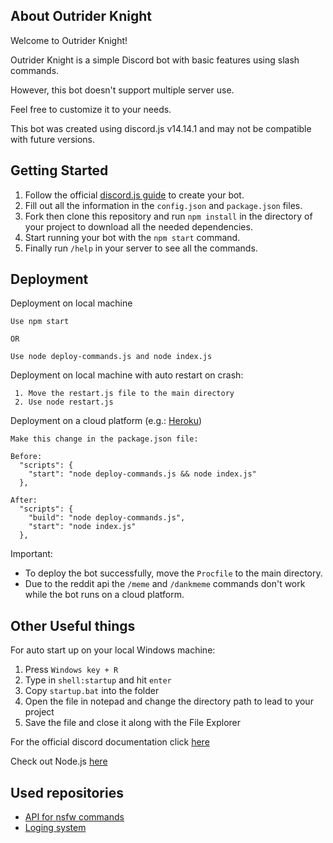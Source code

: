 About Outrider Knight
------------------
Welcome to Outrider Knight!

Outrider Knight is a simple Discord bot with basic features using slash commands.

However, this bot doesn't support multiple server use.

Feel free to customize it to your needs.

This bot was created using discord.js v14.14.1 and may not be compatible with future versions.

Getting Started
------------------
1. Follow the official [discord.js guide](https://discordjs.guide) to create your bot.
2. Fill out all the information in the ``config.json`` and ``package.json`` files.
3. Fork then clone this repository and run ``npm install`` in the directory of your project to download all the needed dependencies.
4. Start running your bot with the ``npm start`` command.
5. Finally run ``/help`` in your server to see all the commands.

Deployment
------------------
Deployment on local machine

    Use npm start
      
    OR
    
    Use node deploy-commands.js and node index.js
  
Deployment on local machine with auto restart on crash:

     1. Move the restart.js file to the main directory
     2. Use node restart.js
        
Deployment on a cloud platform (e.g.: [Heroku](https://www.heroku.com))
  
    Make this change in the package.json file:

    Before:
      "scripts": {
        "start": "node deploy-commands.js && node index.js"
      },
      
    After:
      "scripts": {
        "build": "node deploy-commands.js",
        "start": "node index.js"
      },
      
Important:
- To deploy the bot successfully, move the ``Procfile`` to the main directory.
- Due to the reddit api the ``/meme`` and ``/dankmeme`` commands don't work while the bot runs on a cloud platform.



Other Useful things
------------------

For auto start up on your local Windows machine:
1. Press ``Windows key + R``
2. Type in ``shell:startup`` and hit ``enter``
3. Copy ``startup.bat`` into the folder
4. Open the file in notepad and change the directory path to lead to your project
5. Save the file and close it along with the File Explorer
   

For the official discord documentation click [here](https://discord.js.org/docs/packages/discord.js/14.14.1)

Check out Node.js [here](https://nodejs.org)

Used repositories
------------------

- [API for nsfw commands]( https://github.com/Allvaa/nekobot-api)
- [Loging system](https://github.com/ertucuk/discord-logger-bot)

